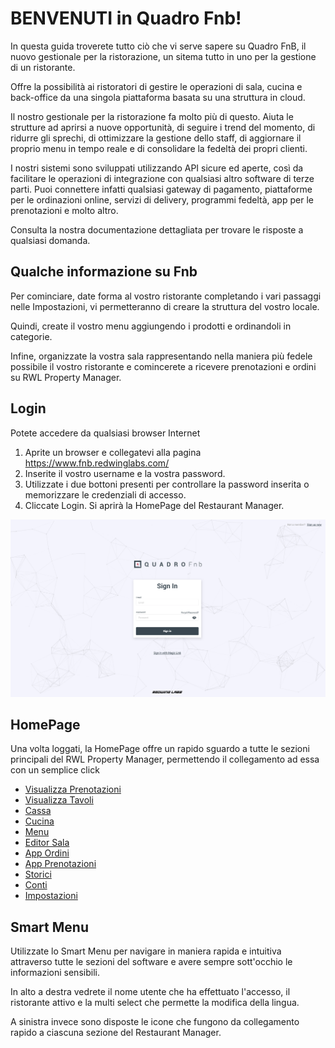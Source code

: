 # BENVENUTI in Quadro Fnb!

In questa guida troverete tutto ciò che vi serve sapere su Quadro FnB, il nuovo gestionale per la ristorazione, un sitema tutto in uno per la gestione di un ristorante.

Offre la possibilità ai ristoratori di gestire le operazioni di sala, cucina e back-office da una singola piattaforma basata su una struttura in cloud.

Il nostro gestionale per la ristorazione fa molto più di questo. Aiuta le strutture ad aprirsi a nuove opportunità, di seguire i trend del momento, di ridurre gli sprechi, di ottimizzare la gestione dello staff, di aggiornare il proprio menu in tempo reale e di consolidare la fedeltà dei propri clienti.

I nostri sistemi sono sviluppati utilizzando API sicure ed aperte, così da facilitare le operazioni di integrazione con qualsiasi altro software di terze parti. Puoi connettere infatti qualsiasi gateway di pagamento, piattaforme per le ordinazioni online, servizi di delivery, programmi fedeltà, app per le prenotazioni e molto altro.

Consulta la nostra documentazione dettagliata per trovare le risposte a qualsiasi domanda.

## Qualche informazione su Fnb

Per cominciare, date forma al vostro ristorante completando i vari passaggi nelle Impostazioni, vi permetteranno di creare la struttura del vostro locale. 

Quindi, create il vostro menu aggiungendo i prodotti e ordinandoli in categorie. 

Infine, organizzate la vostra sala rappresentando nella maniera più fedele possibile il vostro ristorante e comincerete a ricevere prenotazioni e ordini su RWL Property Manager.

## Login

Potete accedere da qualsiasi browser Internet

1. Aprite un browser e collegatevi alla pagina https://www.fnb.redwinglabs.com/
2. Inserite il vostro username e la vostra password.
3. Utilizzate i due bottoni presenti per controllare la password inserita o memorizzare le credenziali di accesso.
4. Cliccate Login. Si aprirà la HomePage del Restaurant Manager.

![Login](../assets/img/Login.png#img)

## HomePage

Una volta loggati, la HomePage offre un rapido sguardo a tutte le sezioni principali del RWL Property Manager, permettendo il collegamento ad essa con un semplice click

* [Visualizza Prenotazioni](Reservations/viewReservations.md)             
* [Visualizza Tavoli](ViewTables/viewTables.md)
* [Cassa](Cash/cash.md)
* [Cucina](../Kitchen/orderSummary.md)
* [Menu](Menu/menu.md)
* [Editor Sala](EditorSala/aboutEditorSala.md)
* [App Ordini](MOH!Orders/orders.md)
* [App Prenotazioni](MOH!Bookings/bookings.md)
* [Storici](Registry/reservations.md)
* [Conti](BillsManagement/aboutBillsManagement.md)
* [Impostazioni](Settings/general.md)                                         

## Smart Menu

Utilizzate lo Smart Menu per navigare in maniera rapida e intuitiva attraverso tutte le sezioni del software e avere sempre sott'occhio le informazioni sensibili.

In alto a destra vedrete il nome utente che ha effettuato l'accesso, il ristorante attivo e la multi select che permette la modifica della lingua.

A sinistra invece sono disposte le icone che fungono da collegamento rapido a ciascuna sezione del Restaurant Manager.